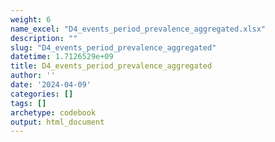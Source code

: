 ```yaml
---
weight: 6
name_excel: "D4_events_period_prevalence_aggregated.xlsx"
description: ""
slug: "D4_events_period_prevalence_aggregated"
datetime: 1.7126529e+09
title: D4_events_period_prevalence_aggregated
author: ''
date: '2024-04-09'
categories: []
tags: []
archetype: codebook
output: html_document
---
```


<div class="tabcontent"></div>

